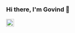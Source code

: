 ### Hi there, I'm Govind 👋

<a href="https://www.linkedin.com/in/govind-bagla-75ab32b3/">
  <img align="left" alt="Govind Maheshwari | Linkedin" width="21px" src="https://cdn.jsdelivr.net/npm/simple-icons@v3/icons/linkedin.svg" />
</a>


<!--
**govind1530/govind1530** is a ✨ _special_ ✨ repository because its `README.md` (this file) appears on your GitHub profile.
Here are some ideas to get you started:

- 🔭 I’m currently working on ...
- 🌱 I’m currently learning ...
- 👯 I’m looking to collaborate on ...
- 🤔 I’m looking for help with ...
- 💬 Ask me about ...
- 📫 How to reach me: ...
- 😄 Pronouns: ...
- ⚡ Fun fact: ...
-->
